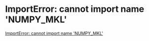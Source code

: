 # ImportError: cannot import name 'NUMPY_MKL'
[ImportError: cannot import name 'NUMPY_MKL'](https://aiwithcloud.com/2021/07/16/importerror-cannot-import-name-numpy_mkl/)